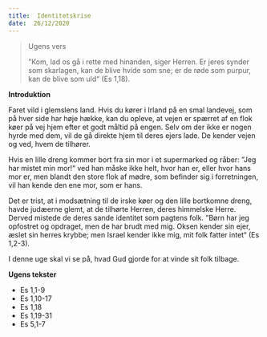 ```yaml
---
title:  Identitetskrise
date:  26/12/2020
---
```


> <p>Ugens vers</p>
> ”Kom, lad os gå i rette med hinanden, siger Herren. Er jeres synder som skarlagen, kan de blive hvide som sne; er de røde som purpur, kan de blive som uld“ (Es 1,18).

**Introduktion**

Faret vild i glemslens land. Hvis du kører i Irland på en smal landevej, som på hver side har høje hække, kan du opleve, at vejen er spærret af en flok køer på vej hjem efter et godt måltid på engen. Selv om der ikke er nogen hyrde med dem, vil de gå direkte hjem til deres ejers lade. De kender vejen og ved, hvem de tilhører.

Hvis en lille dreng kommer bort fra sin mor i et supermarked og råber: ”Jeg har mistet min mor!“ ved han måske ikke helt, hvor han er, eller hvor hans mor er, men blandt den store flok af mødre, som befinder sig i forretningen, vil han kende den ene mor, som er hans.

Det er trist, at i modsætning til de irske køer og den lille bortkomne dreng, havde judæerne glemt, at de tilhørte Herren, deres himmelske Herre. Derved mistede de deres sande identitet som pagtens folk. ”Børn har jeg opfostret og opdraget, men de har brudt med mig. Oksen kender sin ejer, æslet sin herres krybbe; men Israel kender ikke mig, mit folk fatter intet“ (Es 1,2-3).

I denne uge skal vi se på, hvad Gud gjorde for at vinde sit folk tilbage.

**Ugens tekster**

- Es 1,1-9
- Es 1,10-17
- Es 1,18
- Es 1,19-31
- Es 5,1-7